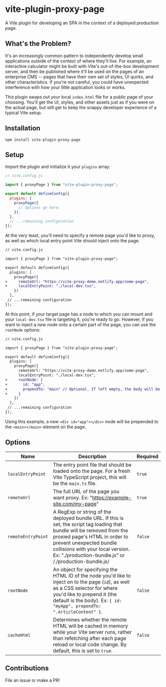 # vite-plugin-proxy-page

A Vite plugin for developing an SPA in the context of a deployed production page.

## What's the Problem?

It's an increasingly common pattern to independently develop small applications outside of the context of where they'll live. For example, an interactive calculator might be built with Vite's out-of-the-box development server, and then be published where it'll be used on the pages of an enterprise CMS -- pages that have their own set of styles, UI quirks, and other characteristics. If you're not careful, you could have unexpected interference with how your little application looks or works.

This plugin swaps out your local `index.html` file for a public page of your choosing. You'll get the UI, styles, and other assets just as if you were on the actual page, but still get to keep the snappy developer experience of a typical Vite setup.

## Installation

`npm install vite-plugin-proxy-page`

## Setup

Import the plugin and initialize it your `plugins` array:

```js
// vite.config.js

import { proxyPage } from "vite-plugin-proxy-page";

export default defineConfig({
  plugins: [
    proxyPage({
      // Options go here.
    }),
  ],
  // ...remaining configuration
});
```

At the very least, you'll need to specify a remote page you'd like to proxy, as well as which local entry point Vite should inject onto the page.

```diff
// vite.config.js

import { proxyPage } from "vite-plugin-proxy-page";

export default defineConfig({
  plugins: [
    proxyPage({
+     remoteUrl: "https://vite-proxy-demo.netlify.app/some-page",
+     localEntryPoint: "./local-dev.tsx",
    })
  ],
 // ...remaining configuration
});
```

At this point, if your target page has a node to which you can mount and your `local-dev.tsx` file is targeting it, you're ready to go. However, if you want to inject a _new_ node onto a certain part of the page, you can use the `rootNode` options:

```diff
// vite.config.js

import { proxyPage } from "vite-plugin-proxy-page";

export default defineConfig({
  plugins: [
    proxyPage({
      remoteUrl: "https://vite-proxy-demo.netlify.app/some-page",
      localEntryPoint: "./local-dev.tsx",
+     rootNode: {
+       id: "app",
+       prependTo: "main" // Optional. If left empty, the body will be used.
+     }
    })
  ],
 // ...remaining configuration
});
```

Using this example, a new `<div id="app"></div>` node will be prepended to the `<main></main>` element on the page.

## Options

| Name               | Description                                                                                                                                                                                                                                                                         | Required |
| ------------------ | ----------------------------------------------------------------------------------------------------------------------------------------------------------------------------------------------------------------------------------------------------------------------------------- | -------- |
| `localEntryPoint`  | The entry point file that should be loaded onto the page. For a fresh Vite TypeScript project, this will be the `main.ts` file.                                                                                                                                                     | `true`   |
| `remoteUrl`        | The full URL of the page you want proxy. Ex: "https://example-site.com/my-page"                                                                                                                                                                                                     | `true`   |
| `remoteEntryPoint` | A RegExp or string of the deployed bundle URL. If this is set, the script tag loading that bundle will be removed from the proxied page's HTML in order to prevent unexpected bundle collisions with your local version. Ex: "./production-bundle.js" or /\./production-bundle\.js/ | `false`  |
| `rootNode`         | An object for specifying the HTML ID of the node you'd like to inject on to the page (`id`), as well as a CSS selector for where you'd like to prepend it (the default is the body). Ex: `{ id: "myApp", prependTo: ".ArticleContent" }`.                                           | `false`  |
| `cacheHtml`        | Determines whether the remote HTML will be cached in memory while your Vite server runs, rather than refetching after each page reload or local code change. By default, this is set to `true`.                                                                                     | `false`  |

## Contributions

File an issue or make a PR!
